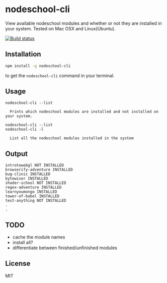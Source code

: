 # nodeschool-cli
View available nodeschool modules and whether or not they are installed in your system. Tested on Mac OSX and Linux(Ubuntu).

[![Build status](https://travis-ci.org/avidas/nodeschool-cli.svg?branch=master)](https://travis-ci.org/avidas/nodeschool-cli)

## Installation

```bash
npm install -g nodeschool-cli
```

to get the `nodeschool-cli` command in your terminal.

## Usage

```
nodeschool-cli --list

  Prints which nodeschool modules are installed and not installed on your system.

nodeschool-cli --list
nodeschool-cli -l

  List all the nodeschool modules installed in the system
```

## Output

```
introtowebgl NOT INSTALLED
browserify-adventure INSTALLED
bug-clinic INSTALLED
bytewiser INSTALLED
shader-school NOT INSTALLED
regex-adventure INSTALLED
learnyoumongo INSTALLED
tower-of-babel INSTALLED
test-anything NOT INSTALLED
.
.

```

## TODO
* cache the module names
* install all?
* differentiate between finished/unfinished modules

## License

MIT

